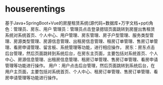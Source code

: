# houserentings
基于Java+SpringBoot+Vue的房屋租赁系统(源代码+数据库+万字文档+ppt)角色：管理员、房东、用户  管理员：管理员点击登录摁钮页面跳转到房屋出售租赁系统对系统首页、个人中心、用户管理、房东管理、房子户型管理、服务类型管理、房源类型管理、房源信息管理、出租房信息管理、租房订单管理、售房订单管理、看房申请管理、留言板、系统管理等功能，进行相应操作，  房东：房东点击后台管理，然后页面跳转到系统后台，在房东主页面，主要包括对系统首页、个人中心、房源信息管理、出租房信息管理、租房订单管理、售房订单管理、看房申请管理等功能进行操作。  用户：用户点击后台管理，然后页面跳转到系统后台，在用户主页面，主要包括对系统首页、个人中心、租房订单管理、售房订单管理、看房申请管理等功能进行操作。
